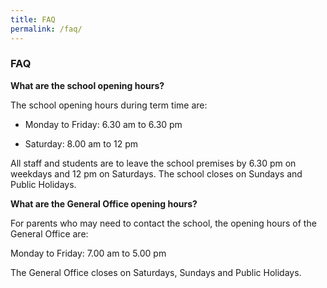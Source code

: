 ```yaml
---
title: FAQ
permalink: /faq/
---
```

### **FAQ**

**What are the school opening hours?**

The school opening hours during term time are:

*   Monday to Friday: 6.30 am to 6.30 pm
    
*   Saturday: 8.00 am to 12 pm
    

All staff and students are to leave the school premises by 6.30 pm on weekdays and 12 pm on Saturdays. The school closes on Sundays and Public Holidays.

**What are the General Office opening hours?**

For parents who may need to contact the school, the opening hours of the General Office are:

Monday to Friday: 7.00 am to 5.00 pm

The General Office closes on Saturdays, Sundays and Public Holidays.

